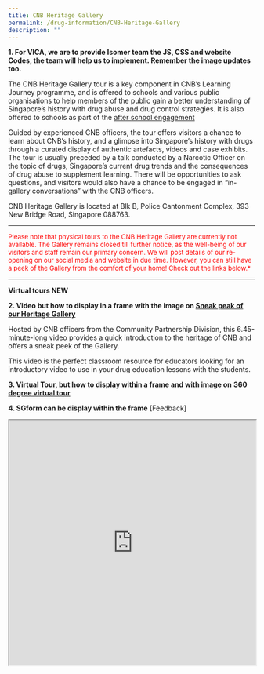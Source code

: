 ```yaml
---
title: CNB Heritage Gallery
permalink: /drug-information/CNB-Heritage-Gallery
description: ""
---
```

**1.  For VICA, we are to provide Isomer team the JS, CSS and website Codes, the team will help us to implement.  Remember the image updates too.**

The CNB Heritage Gallery tour is a key component in CNB’s Learning Journey programme, and is offered to schools and various public organisations to help members of the public gain a better understanding of Singapore’s history with drug abuse and drug control strategies. It is also offered to schools as part of the [after school engagement](https://www.cnb.gov.sg/educational-resources/core-programmes/after-school-engagement-programme)

Guided by experienced CNB officers, the tour offers visitors a chance to learn about CNB’s history, and a glimpse into Singapore’s history with drugs through a curated display of authentic artefacts, videos and case exhibits. The tour is usually preceded by a talk conducted by a Narcotic Officer on the topic of drugs, Singapore’s current drug trends and the consequences of drug abuse to supplement learning. There will be opportunities to ask questions, and visitors would also have a chance to be engaged in “in-gallery conversations” with the CNB officers.

CNB Heritage Gallery is located at Blk B, Police Cantonment Complex, 393 New Bridge Road, Singapore 088763.
______
<font color=#FF0000 size=2> 
Please note that physical tours to the CNB Heritage Gallery are currently not available. The Gallery remains closed till further notice, as the well-being of our visitors and staff remain our primary concern. We will post details of our re-opening on our social media and website in due time. However, you can still have a peek of the Gallery from the comfort of your home! Check out the links below.*</font>

______________
<!--
issue 1 :- Using this facing this issue "Intended <iframe> content violates Content Security Policy and therefore could not be displayed. Isomer does not support display of any forbidden resources.  
Intended <iframe> content violates Content Security Policy and therefore could not be displayed. Isomer does not support display of any forbidden resources.

<iframe src="" style="border: 2px solid blue;"></iframe>
<iframe style="width:100%;height:500px" src="https://youtu.be/OTs-Yb35V2s" id="iframe1"></iframe>
-->


**Virtual tours NEW**

**2. Video but how to display in a frame with the image on
[Sneak peak of our Heritage Gallery](https://youtu.be/OTs-Yb35V2s)**

Hosted by CNB officers from the Community Partnership Division, this 6.45-minute-long video provides a quick introduction to the heritage of CNB and offers a sneak peek of the Gallery.

This video is the perfect classroom resource for educators looking for an introductory video to use in your drug education lessons with the students.

<!--
issue 2 :- Using this facing this issue "Intended <iframe> content violates Content Security Policy and therefore could not be displayed. Isomer does not support display of any forbidden resources.  
Intended <iframe> content violates Content Security Policy and therefore could not be displayed. Isomer does not support display of any forbidden resources.

<iframe src="" style="border: 2px solid blue;"></iframe>
<iframe style="width:100%;height:500px" src="https://www.cnb.gov.sg/heritage-gallery-virtual-tour" id="iframe2"></iframe>
-->

**3. Virtual Tour, but how to display within a frame and with image on**
**[360 degree virtual tour](https://www.cnb.gov.sg/heritage-gallery-virtual-tour)**

**4. SGform can be display within the frame**
[Feedback]
<iframe style="width:100%;height:500px" src="https://form.gov.sg/629dcaccfcba250012b5909b" id="iframe3"></iframe>